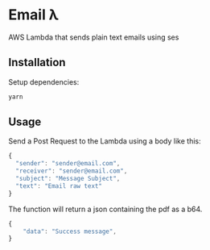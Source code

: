# Email λ

AWS Lambda that sends plain text emails using ses

## Installation

Setup dependencies:

```bash
yarn
```

## Usage

Send a Post Request to the Lambda using a body like this:

```javascript
{
  "sender": "sender@email.com",
  "receiver": "sender@email.com",
  "subject": "Message Subject",
  "text": "Email raw text"
}
```

The function will return a json containing the pdf as a b64.

```javascript
{
    "data": "Success message",
}
```
